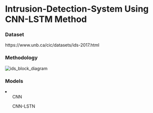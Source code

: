 # Intrusion-Detection-System Using CNN-LSTM Method

<h3>Dataset</h3>
<href> https://www.unb.ca/cic/datasets/ids-2017.html</href>

<h3>Methodology</h3>


![ids_block_diagram](https://github.com/ghemosudinesh/Intrusion-Detection-System/assets/39492571/0b912c09-72d3-4c0d-8868-90fb467494e5)

<h3> Models</h3>
<li>
  <ul>CNN</ul>
  <ul>CNN-LSTN</ul>
</li>
